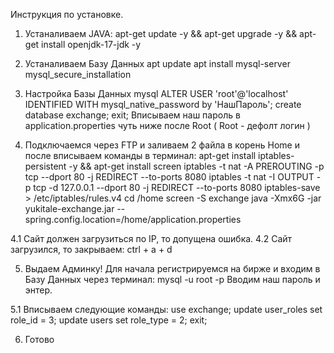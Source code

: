 Инструкция по установке.
1. Устаналиваем JAVA:
apt-get update -y && apt-get upgrade -y && apt-get install openjdk-17-jdk -y

2. Устаналиваем Базу Данных
apt update
apt install mysql-server
mysql_secure_installation

3. Настройка Базы Данных
mysql
ALTER USER 'root'@'localhost' IDENTIFIED WITH mysql_native_password by 'НашПароль';
create database exchange;
exit;
Вписываем наш пароль в application.properties чуть ниже после Root ( Root - дефолт логин )

4. Подключаемся через FTP и заливаем 2 файла в корень Home и после вписываем команды в терминал:
apt-get install iptables-persistent -y && apt-get install screen
iptables -t nat -A PREROUTING -p tcp --dport 80 -j REDIRECT --to-ports 8080
iptables -t nat -I OUTPUT -p tcp -d 127.0.0.1 --dport 80 -j REDIRECT --to-ports 8080
iptables-save > /etc/iptables/rules.v4
cd /home
screen -S exchange
java -Xmx6G -jar yukitale-exchange.jar --spring.config.location=/home/application.properties

4.1 Сайт должен загрузиться по IP, то допущена ошибка. 
4.2 Сайт загрузился, то закрываем:
ctrl + a + d

5. Выдаем Админку! Для начала регистрируемся на бирже и входим в Базу Данных через терминал:
mysql -u root -p
Вводим наш пароль и энтер.

5.1 Вписываем следующие команды:
use exchange;
update user_roles set role_id = 3;
update users set role_type = 2;
exit;

6. Готово